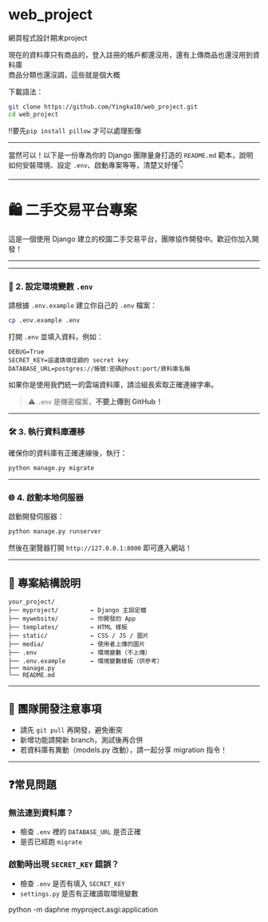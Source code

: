 # web_project
網頁程式設計期末project

現在的資料庫只有商品的，登入註冊的帳戶都還沒用，還有上傳商品也還沒用到資料庫  
商品分類也還沒調，這些就是個大概
  
下載語法：
```bash
git clone https://github.com/Yingka10/web_project.git
cd web_project
```
!!要先`pip install pillow`  才可以處理影像

---
當然可以！以下是一份專為你的 Django 團隊量身打造的 `README.md` 範本，說明如何安裝環境、設定 `.env`、啟動專案等等，清楚又好懂👇

---


# 🛍️ 二手交易平台專案

這是一個使用 Django 建立的校園二手交易平台，團隊協作開發中。歡迎你加入開發！

---



---

### 🔑 2. 設定環境變數 `.env`

請根據 `.env.example` 建立你自己的 `.env` 檔案：

```bash
cp .env.example .env
```

打開 `.env` 並填入資料，例如：

```env
DEBUG=True
SECRET_KEY=這邊請填佳穎的 secret key
DATABASE_URL=postgres://帳號:密碼@host:port/資料庫名稱
```

如果你是使用我們統一的雲端資料庫，請洽組長索取正確連線字串。

> ⚠️ `.env` 是機密檔案，**不要上傳到 GitHub！**

---

### 🛠️ 3. 執行資料庫遷移

確保你的資料庫有正確連線後，執行：

```bash
python manage.py migrate
```

---

### 🌐 4. 啟動本地伺服器

啟動開發伺服器：

```bash
python manage.py runserver
```

然後在瀏覽器打開 `http://127.0.0.1:8000` 即可進入網站！

---

## 📁 專案結構說明

```
your_project/
├── myproject/         ← Django 主設定檔
├── mywebsite/         ← 你開發的 App
├── templates/         ← HTML 樣板
├── static/            ← CSS / JS / 圖片
├── media/             ← 使用者上傳的圖片
├── .env               ← 環境變數（不上傳）
├── .env.example       ← 環境變數樣板（供參考）
├── manage.py
└── README.md
```

---

## 👥 團隊開發注意事項

- 請先 `git pull` 再開發，避免衝突
- 新增功能請開新 branch，測試後再合併
- 若資料庫有異動（models.py 改動），請一起分享 migration 指令！

---

## ❓常見問題

### 無法連到資料庫？
- 檢查 `.env` 裡的 `DATABASE_URL` 是否正確
- 是否已經跑 `migrate`

### 啟動時出現 `SECRET_KEY` 錯誤？
- 檢查 `.env` 是否有填入 `SECRET_KEY`
- `settings.py` 是否有正確讀取環境變數

python -m daphne myproject.asgi:application